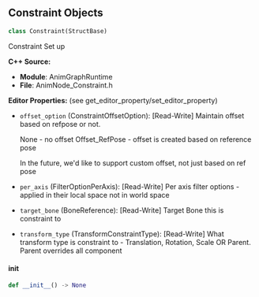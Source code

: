 ## Constraint Objects

```python
class Constraint(StructBase)
```

Constraint Set up

**C++ Source:**

- **Module**: AnimGraphRuntime
- **File**: AnimNode_Constraint.h

**Editor Properties:** (see get_editor_property/set_editor_property)

- ``offset_option`` (ConstraintOffsetOption):  [Read-Write] Maintain offset based on refpose or not.

  None - no offset
  Offset_RefPose - offset is created based on reference pose

  In the future, we'd like to support custom offset, not just based on ref pose
- ``per_axis`` (FilterOptionPerAxis):  [Read-Write] Per axis filter options - applied in their local space not in world space
- ``target_bone`` (BoneReference):  [Read-Write] Target Bone this is constraint to
- ``transform_type`` (TransformConstraintType):  [Read-Write] What transform type is constraint to - Translation, Rotation, Scale OR Parent. Parent overrides all component

<a id="unreal.Constraint.__init__"></a>

#### __init__

```python
def __init__() -> None
```

<a id="unreal.AnimLegIKDefinition"></a>